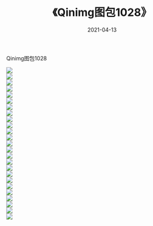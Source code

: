 ﻿---
layout: post
title:  《Qinimg图包1028》
date:   2021-04-13
img: http://imgx.orgx.ga/Qinimg图包/Qinimg图包1028/000.jpg
categories: [美女, 清纯, 唯美]
---

Qinimg图包1028

 ![](http://imgx.orgx.ga/Qinimg图包/Qinimg图包1028/001.jpg) <br>![](http://imgx.orgx.ga/Qinimg图包/Qinimg图包1028/002.jpg) <br>![](http://imgx.orgx.ga/Qinimg图包/Qinimg图包1028/003.jpg) <br>![](http://imgx.orgx.ga/Qinimg图包/Qinimg图包1028/004.jpg) <br>![](http://imgx.orgx.ga/Qinimg图包/Qinimg图包1028/005.jpg) <br>![](http://imgx.orgx.ga/Qinimg图包/Qinimg图包1028/006.jpg) <br>![](http://imgx.orgx.ga/Qinimg图包/Qinimg图包1028/007.jpg) <br>![](http://imgx.orgx.ga/Qinimg图包/Qinimg图包1028/008.jpg) <br>![](http://imgx.orgx.ga/Qinimg图包/Qinimg图包1028/009.jpg) <br>![](http://imgx.orgx.ga/Qinimg图包/Qinimg图包1028/010.jpg) <br>![](http://imgx.orgx.ga/Qinimg图包/Qinimg图包1028/011.jpg) <br>![](http://imgx.orgx.ga/Qinimg图包/Qinimg图包1028/012.jpg) <br>![](http://imgx.orgx.ga/Qinimg图包/Qinimg图包1028/013.jpg) <br>![](http://imgx.orgx.ga/Qinimg图包/Qinimg图包1028/014.jpg) <br>![](http://imgx.orgx.ga/Qinimg图包/Qinimg图包1028/015.jpg) <br>![](http://imgx.orgx.ga/Qinimg图包/Qinimg图包1028/016.jpg) <br>![](http://imgx.orgx.ga/Qinimg图包/Qinimg图包1028/017.jpg) <br>![](http://imgx.orgx.ga/Qinimg图包/Qinimg图包1028/018.jpg) <br>![](http://imgx.orgx.ga/Qinimg图包/Qinimg图包1028/019.jpg) <br>![](http://imgx.orgx.ga/Qinimg图包/Qinimg图包1028/020.jpg) <br>![](http://imgx.orgx.ga/Qinimg图包/Qinimg图包1028/021.jpg) <br>![](http://imgx.orgx.ga/Qinimg图包/Qinimg图包1028/022.jpg) <br>![](http://imgx.orgx.ga/Qinimg图包/Qinimg图包1028/023.jpg) <br>![](http://imgx.orgx.ga/Qinimg图包/Qinimg图包1028/024.jpg) <br>![](http://imgx.orgx.ga/Qinimg图包/Qinimg图包1028/025.jpg) <br>